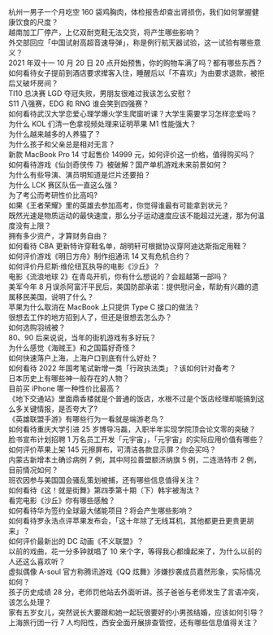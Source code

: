 杭州一男子一个月吃空 160 袋鸡胸肉，体检报告却查出肾损伤，我们如何掌握健康饮食的尺度？  
越南加工厂停产，上亿双耐克鞋无法交货，将产生哪些影响？  
外交部回应「中国试射高超音速导弹」，称是例行航天器试验，这一试验有哪些意义？  
2021 年双十一 10 月 20 日 20 点开始预售，你的购物车满了吗？都有哪些东西？  
如何看待女子提前到酒店要求撵客入住，睡醒后以「不喜欢」为由要求退款，被拒后又破坏房间？  
TI10 总决赛 LGD 夺冠失败，男朋友很难过我该怎么安慰？  
S11 八强赛，EDG 和 RNG 谁会笑到四强赛？  
如何看待武汉大学恋爱心理学爆火学生爬窗听课？大学生需要学习怎样恋爱吗？  
为什么 KOL 们清一色拿视频处理来证明苹果 M1 性能强大？  
为什么越来越多的人养猫了？  
为什么孩子和父亲总是相对无言？  
新款 MacBook Pro 14 寸起售价 14999 元，如何评价这一价格，值得购买吗？  
如何看待游戏《仙剑奇侠传 7》被破解？国产单机游戏未来前景如何？  
为什么有些导演、演员明知道是烂片还要拍？  
为什么 LCK 赛区队伍一直这么强？  
为了考公而考研性价比高吗?  
如果《王者荣耀》里的英雄去参加高考，你觉得谁最有可能拿到状元？  
既然光速是物质运动的最快速度，那么分子运动速度应该不能超过光速，那为何温度没有上限？  
拥有多少资产，才算财务自由？  
如何看待 CBA 更新特许穿鞋名单，胡明轩可根据协议穿阿迪达斯指定用鞋？  
如何评价游戏《明日方舟》制作组通讯 14 又有危机合约？  
如何评价丹尼斯·维伦纽瓦执导的电影《沙丘》？  
电影《流浪地球 2》在青岛开机，你有什么想说的？会超越第一部吗？  
美军今年 8 月误杀阿富汗平民后，美国防部承诺：提供慰问金，帮助有兴趣的遗属移民美国，说明了什么？  
苹果为什么取消在 MacBook 上只提供 Type C 接口的做法？  
很想去工作的地方招到人了，但还是很想去怎么办？  
如何选购羽绒被？  
80、90 后来说说，当年的街机游戏有多好玩？  
为什么感觉《海贼王》和之国篇好奇怪？  
如何快速落户上海，上海户口到底有什么好处？  
如何看待 2022 年国考笔试新增一类「行政执法类」？该如何针对备考？  
日本历史上有哪些神一般存在的人物？  
目前买 iPhone 哪一种性价比最高？  
《地下交通站》里面鼎香楼就是个普通的饭店，水根不过是个饭店经理却能搞到这么多关键情报，是否夸大了?  
《英雄联盟手游》有哪些行为一看就是端游老鸟？  
如何看待重庆大学引进 25 岁博导冯磊，入职半年实现学院顶会论文零的突破？  
脸书宣布计划招聘 1 万名员工开发「元宇宙」，「元宇宙」的实际应用价值有哪些？  
如何评价苹果上架 145 元擦屏布，可清洁各款显示屏？你会买吗？  
内蒙古新增本土确诊病例 7 例，其中阿拉善盟额济纳旗 5 例，二连浩特市 2 例，目前情况如何？  
班农因参与美国国会骚乱策划被捕，还有哪些信息值得关注？  
如何看待《这！就是街舞》第四季第十期（下）韩宇被淘汰？  
看完电影《沙丘》你有哪些感触？  
如何看待华为签约全球最大储能项目？将会产生哪些影响？  
如何看待罗永浩点评苹果发布会，「这十年除了无线耳机，其他都更丑更贵更胡来」？  
如何评价最新出的 DC 动画《不义联盟》？  
以前的戏曲，花一分多钟就唱了 10 来个字，等得我心都燥起来了，为什么以前的人还这么喜欢听？  
虚拟偶像 A-soul 官方称腾讯游戏《QQ 炫舞》涉嫌抄袭成员嘉然形象，实际情况如何？  
孩子历史成绩 28 分，老师罚他站去外面听讲。孩子爸爸与老师发生了言语冲突，该怎么处理？  
家有五岁女儿，突然说长大要跟和她一起玩很要好的小男孩结婚，应该如何引导？  
上海旅行团一行 7 人均阳性，西安全面开展排查管控，还有哪些信息值得关注？  
